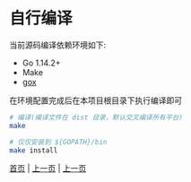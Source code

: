 # 自行编译

当前源码编译依赖环境如下:

- Go 1.14.2+
- Make
- [gox](https://github.com/mitchellh/gox)

在环境配置完成后在本项目根目录下执行编译即可

``` sh
# 编译(编译文件在 dist 目录，默认交叉编译所有平台)
make

# 仅仅安装到 ${GOPATH}/bin
make install
```

[首页](.) | [上一页](usage) | [上一页](example)

